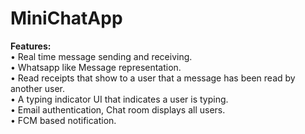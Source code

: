 # MiniChatApp

**Features:**\
• Real time message sending and receiving.\
• Whatsapp like Message representation.\
• Read receipts that show to a user that a message has been read by another user.\
• A typing indicator UI that indicates a user is typing.\
• Email authentication, Chat room displays all users.\
• FCM based notification.


